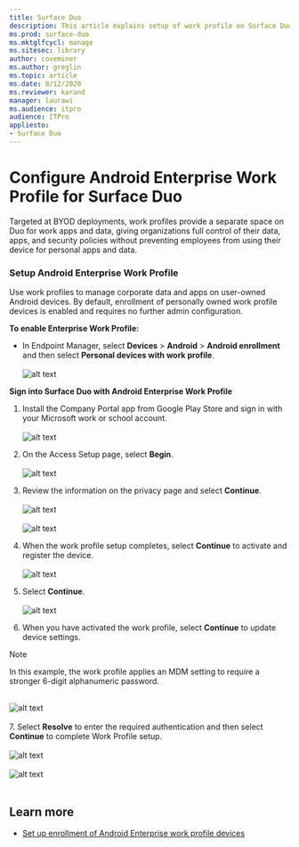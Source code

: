 ```yaml
---
title: Surface Duo 
description: This article explains setup of work profile on Surface Duo.
ms.prod: surface-duo
ms.mktglfcycl: manage
ms.sitesec: library
author: coveminer
ms.author: greglin
ms.topic: article
ms.date: 8/12/2020
ms.reviewer: karand
manager: laurawi
ms.audience: itpro
audience: ITPro
appliesto:
- Surface Duo
---
```


# Configure Android Enterprise Work Profile for Surface Duo

Targeted at  BYOD deployments, work profiles provide a separate space on Duo for work apps and data, giving organizations full control of their data, apps, and security policies without preventing employees from using their device for personal apps and data.

### Setup Android Enterprise Work Profile

Use work profiles to manage corporate data and apps on user-owned Android devices. By default, enrollment of personally owned work profile devices is enabled and requires no further admin configuration.  

**To enable Enterprise Work Profile:**

- In Endpoint Manager, select **Devices** > **Android** > **Android enrollment** and then select **Personal devices with work profile**.
<br><br>
 ![alt text](images/enroll-start.png)

 
**Sign into Surface Duo with Android Enterprise Work Profile**

1. Install the Company Portal app from Google Play Store and sign in with your Microsoft work or school account.<br><br>
![alt text](images/duo-wp-1.png)
 
2. On the Access Setup page, select **Begin**.<br><br>
![alt text](images/duo-wp-2.png)

3. Review the information on the privacy page and select **Continue**.<br><br>
 ![alt text](images/duo-wp-3.png)
<br><br>
 ![alt text](images/duo-wp-4.png)
 
4. When the work profile setup completes, select **Continue** to activate and register the device.<br><br>
 ![alt text](images/duo-wp-5.png)

5. Select **Continue**.<br><br>
 ![alt text](images/duo-wp-6.png)

6. When you have activated the work profile, select **Continue** to update device settings.  

> [!NOTE]
>  In this example, the work profile applies an MDM setting to require a stronger 6-digit alphanumeric password. <br><br>

 ![alt text](images/duo-wp-7.png)<br><br>
7. Select **Resolve** to enter the required authentication and then select **Continue** to complete Work Profile setup. <br><br>
 ![alt text](images/duo-wp-8.png)<br><br>
 ![alt text](images/duo-wp-9.png)<br><br>

## Learn more

- [Set up enrollment of Android Enterprise work profile devices](https://docs.microsoft.com/mem/intune/enrollment/android-work-profile-enroll)


